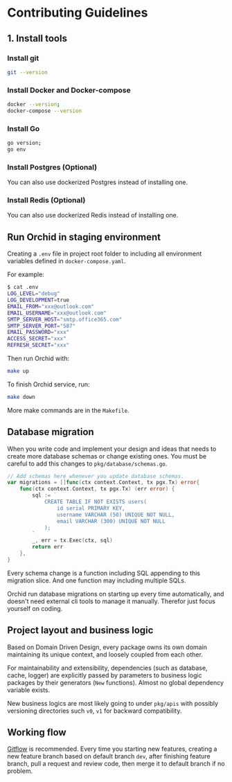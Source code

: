 # Contributing Guidelines

## 1. Install tools

### Install git

```bash
git --version
```

### Install Docker and Docker-compose

```bash
docker --version;
docker-compose --version
```

### Install Go

```bash
go version;
go env
```

### Install Postgres (Optional)

You can also use dockerized Postgres instead of installing one.

### Install Redis (Optional)

You can also use dockerized Redis instead of installing one.

## Run Orchid in staging environment

Creating a `.env` file in project root folder to including all environment variables defined in `docker-compose.yaml`.

For example:

```bash
$ cat .env
LOG_LEVEL="debug"
LOG_DEVELOPMENT=true
EMAIL_FROM="xxx@outlook.com"
EMAIL_USERNAME="xxx@outlook.com"
SMTP_SERVER_HOST="smtp.office365.com"
SMTP_SERVER_PORT="587"
EMAIL_PASSWORD="xxx"
ACCESS_SECRET="xxx"
REFRESH_SECRET="xxx"
```

Then run Orchid with:

```bash
make up
```

To finish Orchid service, run:

```bash
make down
```

More make commands are in the `Makefile`.

## Database migration

When you write code and implement your design and ideas that needs to create more database schemas or change existing ones. You must be careful to add this changes to `pkg/database/schemas.go`.

```go
// Add schemas here whenever you update database schemas.
var migrations = []func(ctx context.Context, tx pgx.Tx) error{
	func(ctx context.Context, tx pgx.Tx) (err error) {
		sql := `
			CREATE TABLE IF NOT EXISTS users(
				id serial PRIMARY KEY,
				username VARCHAR (50) UNIQUE NOT NULL,
				email VARCHAR (300) UNIQUE NOT NULL
		 	);
		`
		_, err = tx.Exec(ctx, sql)
		return err
	},
}
```

Every schema change is a function including SQL appending to this migration slice. And one function may including multiple SQLs.

Orchid run database migrations on starting up every time automatically, and doesn't need external cli tools to manage it manually. Therefor just focus yourself on coding.

## Project layout and business logic

Based on Domain Driven Design, every package owns its own domain maintaining its unique context, and loosely coupled from each other.

For maintainability and extensibility, dependencies (such as database, cache, logger) are explicitly passed by parameters to business logic packages by their generators (`New` functions). Almost no global dependency variable exists.

New business logics are most likely going to under `pkg/apis` with possibly versioning directories such `v0`, `v1` for backward compatibility.

## Working flow

[Gitflow](https://www.atlassian.com/git/tutorials/comparing-workflows/gitflow-workflow) is recommended. Every time you starting new features, creating a new feature branch based on default branch `dev`, after finishing feature branch, pull a request and review code, then merge it to default branch if no problem.
